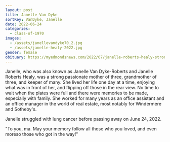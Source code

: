 ```yaml
---
layout: post
title: Janelle Van Dyke
sortKey: VanDyke, Janelle
date: 2022-06-24
categories:
  - class-of-1970
images:
  - /assets/janellevandyke70_2.jpg
  - /assets/janelle-healy-2022.jpg
gender: female
obituary: https://myedmondsnews.com/2022/07/janelle-roberts-healy-strong-and-passionate-she-lived-her-life-one-day-at-a-time/
---
```

Janelle, who was also known as Janelle Van Dyke-Roberts and Janelle Roberts Healy, was a strong passionate mother of three, grandmother of three, and keeper of many. She lived her life one day at a time, enjoying what was in front of her, and flipping off those in the rear view. No time to wait when the plates were full and there were memories to be made, especially with family. S﻿he worked for many years as an office assistant and an office manager in the world of real estate, most notably for Windermere and Sotheby's.

Janelle struggled with lung cancer before passing away on June 24, 2022.

"To you, ma. May your memory follow all those who you loved, and even moreso those who got in the way!"
